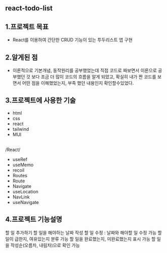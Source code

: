 ## react-todo-list

## 1.프로젝트 목표
- React를 이용하여 간단한 CRUD 기능이 있는 투두리스트 앱 구현

## 2.알게된 점
- 이론적으로 기본개념, 동작원리를 공부했었는데 직접 코드로 짜보면서 이론으로 공부했던 것 보다 조금 더 많이 코드의 흐름을 알게 되었고, 확실히 내가 짠 코드를 보면서 어떤 점을 이해했었는지, 부족 했던 내용인지 확인할수있었다.

## 3.프로젝트에 사용한 기술
- html
- css
- react
- tailwind
- MUI
<br/>
/React/

- useRef
- useMemo
- recoil
- Routes
- Route
- Navigate
- useLocation
- NavLink
- useNavigate

## 4.프로젝트 기능설명
할 일 추가하기
할 일을 해야하는 날짜 작성
할 일 수정 : 날짜와 해야할 일 수정 가능
할 일이 급한지, 여유있는지 분류 가능
할 일을 완료했는지, 미완료했는지 표시 가능
할 일을 작성순(오름차, 내림차)으로 확인 가능
